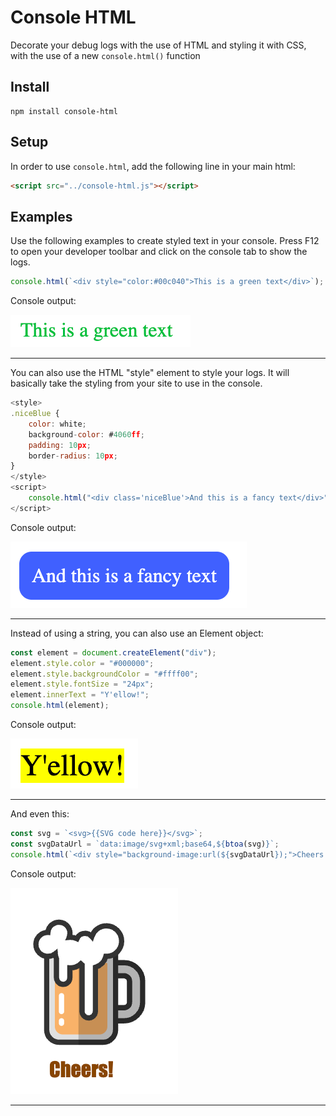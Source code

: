 # Console HTML

Decorate your debug logs with the use of HTML and styling it with CSS, with the use of a new `console.html()` function

## Install

```
npm install console-html
```

## Setup

In order to use `console.html`, add the following line in your main html:

```html
<script src="../console-html.js"></script>
```

## Examples

Use the following examples to create styled text in your console. Press F12 to open your developer toolbar and click on the console tab to show the logs.

```js
console.html(`<div style="color:#00c040">This is a green text</div>`);
```

Console output:

![Green](./assets/green.png)

---

You can also use the HTML "style" element to style your logs. It will basically take the styling from your site to use in the console.

```js
<style>
.niceBlue {
    color: white;
    background-color: #4060ff;
    padding: 10px;
    border-radius: 10px;
}
</style>
<script>
    console.html("<div class='niceBlue'>And this is a fancy text</div>");
</script>
```

Console output:

![Blue](./assets/blue.png)

---

Instead of using a string, you can also use an Element object:

```js
const element = document.createElement("div");
element.style.color = "#000000";
element.style.backgroundColor = "#ffff00";
element.style.fontSize = "24px";
element.innerText = "Y'ellow!";
console.html(element);
```

Console output:

![Yellow](./assets/yellow.png)

---

And even this:

```js
const svg = `<svg>{{SVG code here}}</svg>`;
const svgDataUrl = `data:image/svg+xml;base64,${btoa(svg)}`;
console.html(`<div style="background-image:url(${svgDataUrl});">Cheers!</div>`);
```

Console output:

![Beer!](./assets/beer-img.png)

---
